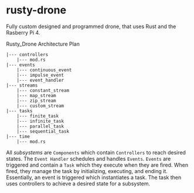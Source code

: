 # rusty-drone

Fully custom designed and programmed drone, that uses Rust and the Rasberry Pi 4.

Rusty_Drone Architecture Plan

```
|--- controllers
    |--- mod.rs
|--- events
    |--- continuous_event
    |--- impulse_event
    |--- event_handler
|--- streams
    |--- constant_stream
    |--- map_stream
    |--- zip_stream
    |--- custom_stream
|--- tasks
    |--- finite_task
    |--- infinite_task
    |--- parallel_task
    |--- sequential_task
|--- time
    |--- mod.rs
```

All _subsystems_ are `Components` which contain `Controllers` to reach desired states. The `Event Handler` schedules and handles `Events`. `Events` are triggered and contain a `Task` which they execute when they are fired. When fired, they manage the task by initializing, executing, and ending it. Essentially, an event is triggered which instantiates a task. The task then uses controllers to achieve a desired state for a subsystem.

